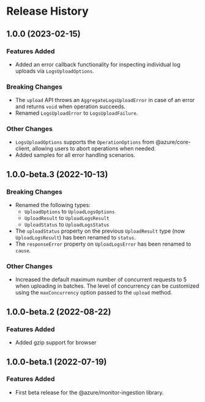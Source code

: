 # Release History

## 1.0.0 (2023-02-15)

### Features Added

- Added an error callback functionality for inspecting individual log uploads via `LogsUploadOptions`.

### Breaking Changes

- The `upload` API throws an `AggregateLogsUploadError` in case of an error and returns `void` when operation succeeds.
- Renamed `LogsUploadError` to `LogsUploadFailure`.

### Other Changes

- `LogsUploadOptions` supports the `OperationOptions` from @azure/core-client, allowing users to abort operations when needed.
- Added samples for all error handling scenarios.
## 1.0.0-beta.3 (2022-10-13)

### Breaking Changes

- Renamed the following types:
  - `UploadOptions` to `UploadLogsOptions`
  - `UploadResult` to `UploadLogsResult`
  - `UploadStatus` to `UploadLogsStatus`
- The `uploadStatus` property on the previous `UploadResult` type (now `UploadLogsResult`) has been renamed to `status`.
- The `responseError` property on `UploadLogsError` has been renamed to `cause`.

### Other Changes

- Increased the default maximum number of concurrent requests to 5 when uploading in batches. The level of concurrency can
  be customized using the `maxConcurrency` option passed to the `upload` method.

## 1.0.0-beta.2 (2022-08-22)

### Features Added

- Added gzip support for browser

## 1.0.0-beta.1 (2022-07-19)

### Features Added

- First beta release for the @azure/monitor-ingestion library.

